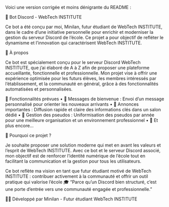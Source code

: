 Voici une version corrigée et moins dénigrante du README :

🤖 Bot Discord - WebTech INSTITUTE

Ce bot a été conçu par moi, Minilan, futur étudiant de WebTech INSTITUTE, dans le cadre d’une initiative personnelle pour enrichir et moderniser la gestion du serveur Discord de l’école. Ce projet a pour objectif de refléter le dynamisme et l’innovation qui caractérisent WebTech INSTITUTE.

🌟 À propos

Ce bot est spécialement conçu pour le serveur Discord WebTech INSTITUTE, que j’ai élaboré de A à Z afin de proposer une plateforme accueillante, fonctionnelle et professionnelle. Mon projet vise à offrir une expérience optimisée pour les futurs élèves, les membres intéressés par l’établissement, et la communauté en général, grâce à des fonctionnalités automatisées et personnalisées.

🚀 Fonctionnalités prévues
	•	👋 Messages de bienvenue : Envoi d’un message personnalisé pour orienter les nouveaux arrivants
	•	📢 Annonces importantes : Diffusion rapide et claire des informations clés dans un salon dédié
	•	📝 Gestion des pseudos : Uniformisation des pseudos par année pour une meilleure organisation et un environnement professionnel
	•	🧩 Et plus encore…

🎯 Pourquoi ce projet ?

Je souhaite proposer une solution moderne qui met en avant les valeurs et l’esprit de WebTech INSTITUTE. Avec ce bot et le serveur Discord associé, mon objectif est de renforcer l’identité numérique de l’école tout en facilitant la communication et la gestion pour tous les utilisateurs.

Ce bot reflète ma vision en tant que futur étudiant motivé de WebTech INSTITUTE : contribuer activement à la communauté et offrir un outil pratique qui valorise l’école
🎓 “Parce qu’un Discord bien structuré, c’est une porte d’entrée vers une communauté engagée et professionnelle.”

👨‍💻 Développé par Minilan - Futur étudiant WebTech INSTITUTE
